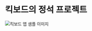 # 킥보드의 정석 프로젝트

![킥보드 앱 샘플 이미지](https://cdn.digitaltoday.co.kr/news/photo/202205/447126_425386_415.jpg)

